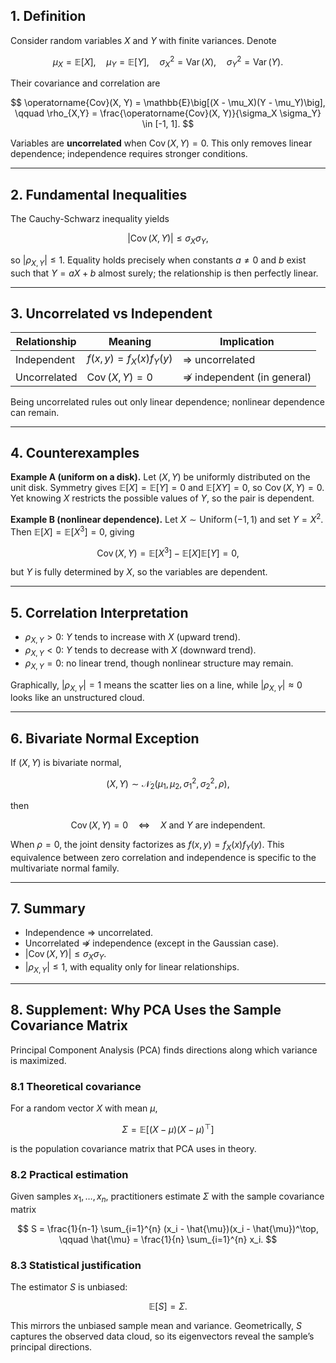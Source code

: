 ## 1. Definition

Consider random variables $X$ and $Y$ with finite variances. Denote

$$
\mu_X = \mathbb{E}[X], \quad \mu_Y = \mathbb{E}[Y], \quad
\sigma_X^2 = \operatorname{Var}(X), \quad \sigma_Y^2 = \operatorname{Var}(Y).
$$

Their covariance and correlation are

$$
\operatorname{Cov}(X, Y) = \mathbb{E}\big[(X - \mu_X)(Y - \mu_Y)\big], \qquad
\rho_{X,Y} = \frac{\operatorname{Cov}(X, Y)}{\sigma_X \sigma_Y} \in [-1, 1].
$$

Variables are **uncorrelated** when $\operatorname{Cov}(X, Y) = 0$. This only removes linear dependence; independence requires stronger conditions.

---

## 2. Fundamental Inequalities

The Cauchy-Schwarz inequality yields

$$
\lvert \operatorname{Cov}(X, Y) \rvert \le \sigma_X \sigma_Y,
$$

so $\lvert \rho_{X,Y} \rvert \le 1$. Equality holds precisely when constants $a \ne 0$ and $b$ exist such that $Y = aX + b$ almost surely; the relationship is then perfectly linear.

---

## 3. Uncorrelated vs Independent

| Relationship | Meaning | Implication |
|--------------|---------|-------------|
| Independent | $f(x, y) = f_X(x) f_Y(y)$ | $\Rightarrow$ uncorrelated |
| Uncorrelated | $\operatorname{Cov}(X, Y) = 0$ | $\nRightarrow$ independent (in general) |

Being uncorrelated rules out only linear dependence; nonlinear dependence can remain.

---

## 4. Counterexamples

**Example A (uniform on a disk).** Let $(X, Y)$ be uniformly distributed on the unit disk. Symmetry gives $\mathbb{E}[X] = \mathbb{E}[Y] = 0$ and $\mathbb{E}[XY] = 0$, so $\operatorname{Cov}(X, Y) = 0$. Yet knowing $X$ restricts the possible values of $Y$, so the pair is dependent.

**Example B (nonlinear dependence).** Let $X \sim \operatorname{Uniform}(-1, 1)$ and set $Y = X^2$. Then $\mathbb{E}[X] = \mathbb{E}[X^3] = 0$, giving

$$
\operatorname{Cov}(X, Y) = \mathbb{E}[X^3] - \mathbb{E}[X] \mathbb{E}[Y] = 0,
$$

but $Y$ is fully determined by $X$, so the variables are dependent.

---

## 5. Correlation Interpretation

- $\rho_{X,Y} > 0$: $Y$ tends to increase with $X$ (upward trend).
- $\rho_{X,Y} < 0$: $Y$ tends to decrease with $X$ (downward trend).
- $\rho_{X,Y} = 0$: no linear trend, though nonlinear structure may remain.

Graphically, $\lvert \rho_{X,Y} \rvert = 1$ means the scatter lies on a line, while $\lvert \rho_{X,Y} \rvert \approx 0$ looks like an unstructured cloud.

---

## 6. Bivariate Normal Exception

If $(X, Y)$ is bivariate normal,

$$
(X, Y) \sim \mathcal{N}_2(\mu_1, \mu_2, \sigma_1^2, \sigma_2^2, \rho),
$$

then

$$
\operatorname{Cov}(X, Y) = 0 \quad \Longleftrightarrow \quad X \text{ and } Y \text{ are independent}.
$$

When $\rho = 0$, the joint density factorizes as $f(x, y) = f_X(x) f_Y(y)$. This equivalence between zero correlation and independence is specific to the multivariate normal family.

---

## 7. Summary

- Independence $\Rightarrow$ uncorrelated.
- Uncorrelated $\nRightarrow$ independence (except in the Gaussian case).
- $\lvert \operatorname{Cov}(X, Y) \rvert \le \sigma_X \sigma_Y$.
- $\lvert \rho_{X,Y} \rvert \le 1$, with equality only for linear relationships.

---

## 8. Supplement: Why PCA Uses the Sample Covariance Matrix

Principal Component Analysis (PCA) finds directions along which variance is maximized.

### 8.1 Theoretical covariance

For a random vector $X$ with mean $\mu$,

$$
\Sigma = \mathbb{E}\big[(X - \mu)(X - \mu)^\top\big]
$$

is the population covariance matrix that PCA uses in theory.

### 8.2 Practical estimation

Given samples $x_1, \dots, x_n$, practitioners estimate $\Sigma$ with the sample covariance matrix

$$
S = \frac{1}{n-1} \sum_{i=1}^{n} (x_i - \hat{\mu})(x_i - \hat{\mu})^\top, \qquad
\hat{\mu} = \frac{1}{n} \sum_{i=1}^{n} x_i.
$$

### 8.3 Statistical justification

The estimator $S$ is unbiased:

$$
\mathbb{E}[S] = \Sigma.
$$

This mirrors the unbiased sample mean and variance. Geometrically, $S$ captures the observed data cloud, so its eigenvectors reveal the sample’s principal directions.

